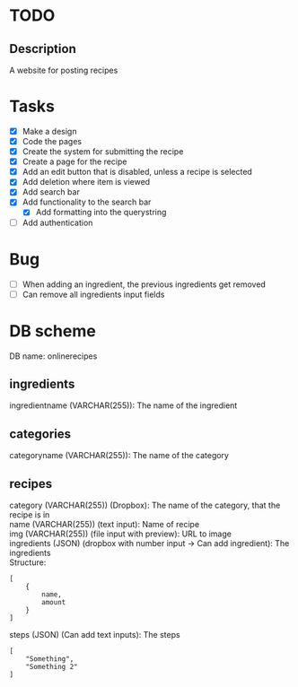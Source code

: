 # TODO

## Description
A website for posting recipes

# Tasks
- [x] Make a design
- [x] Code the pages
- [x] Create the system for submitting the recipe
- [x] Create a page for the recipe
- [x] Add an edit button that is disabled, unless a recipe is selected
- [x] Add deletion where item is viewed
- [x] Add search bar
- [x] Add functionality to the search bar
	- [x] Add formatting into the querystring
- [ ] Add authentication

# Bug
- [ ] When adding an ingredient, the previous ingredients get removed
- [ ] Can remove all ingredients input fields

# DB scheme
DB name: onlinerecipes

## ingredients
ingredientname (VARCHAR(255)): The name of the ingredient

## categories
categoryname (VARCHAR(255)): The name of the category

## recipes
category (VARCHAR(255)) (Dropbox): The name of the category, that the recipe is in  
name (VARCHAR(255)) (text input): Name of recipe  
img (VARCHAR(255)) (file input with preview): URL to image  
ingredients (JSON) (dropbox with number input -> Can add ingredient): The ingredients  
Structure:
```
[
	{
		name,
		amount
	}
]
```		  
steps (JSON) (Can add text inputs): The steps 
```
[
	"Something",
	"Something 2"
]
```
